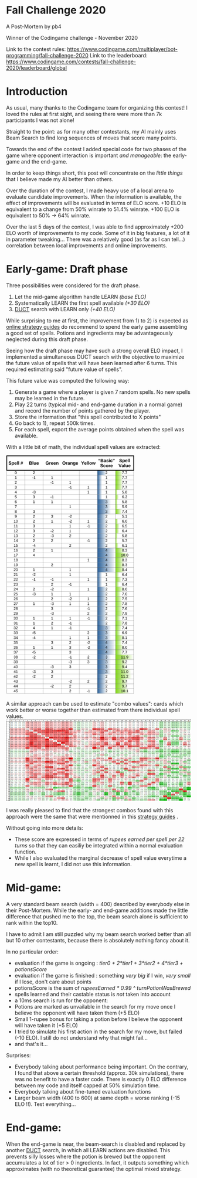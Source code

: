 # Fall Challenge 2020
A Post-Mortem by pb4

Winner of the Codingame challenge - November 2020  

Link to the contest rules: https://www.codingame.com/multiplayer/bot-programming/fall-challenge-2020
Link to the leaderboard: https://www.codingame.com/contests/fall-challenge-2020/leaderboard/global

# Introduction
As usual, many thanks to the Codingame team for organizing this contest! I loved the rules at first sight, and seeing there were more than 7k participants I was not alone!

Straight to the point: as for many other contestants, my AI mainly uses Beam Search to find long sequences of moves that score many points.

Towards the end of the contest I added special code for two phases of the game where opponent interaction is important *and manageable*: the early-game and the end-game.

In order to keep things short, this post will concentrate on the *little things* that I believe made my AI better than others.

Over the duration of the contest, I made heavy use of a local arena to evaluate candidate improvements. When the information is available, the effect of improvements will be evaluated in terms of ELO score. +10 ELO is equivalent to a change from 50% winrate to 51.4% winrate. +100 ELO is equivalent to 50% -> 64% winrate.

Over the last 5 days of the contest, I was able to find approximately +200 ELO worth of improvements to my code. Some of it in big features, a lot of it in parameter tweaking... There was a relatively good (as far as I can tell...) correlation between local improvements and online improvements.

# Early-game: Draft phase
Three possibilities were considered for the draft phase.
1. Let the mid-game algorithm handle LEARN *(base ELO)*
2. Systematically LEARN the first spell available *(+30 ELO)*
3. [DUCT](http://mlanctot.info/files/papers/cig14-smmctsggp.pdf) search with LEARN only *(+40 ELO)*

While surprising to me at first, the improvement from 1) to 2) is expected as [online strategy guides](https://spicee.mattle.online/lobby/forum/topic/d52WjBx3WX3R27rzy/a-player-s-guide-to-spicee) do recommend to spend the early game assembling a good set of spells. Potions and ingredients may be advantageously neglected during this draft phase.

Seeing how the draft phase may have such a strong overall ELO impact, I implemented a simultaneous DUCT search with the objective to maximize the future value of spells that will have been learned after 6 turns. This required estimating said "future value of spells".

This future value was computed the following way:
1. Generate a game where a player is given 7 random spells. No new spells may be learned in the future.
2. Play 22 turns (typical mid- and end-game duration in a normal game) and record the number of points gathered by the player.
3. Store the information that "this spell contributed to X points"
4. Go back to 1), repeat 500k times.
5. For each spell, export the average points obtained when the spell was available.

With a little bit of math, the individual spell values are extracted:

<img src="img/SpellValues.png" width="350">

A similar approach can be used to estimate "combo values": cards which work better or worse together than estimated from there individual spell values.
<img src="img/ComboValues.png">

I was really pleased to find that the strongest combos found with this approach were the same that were mentionned in this [strategy guides](https://spicee.mattle.online/lobby/forum/topic/d52WjBx3WX3R27rzy/a-player-s-guide-to-spicee) .

Without going into more details:
- These score are expressed in terms of *rupees earned per spell per 22 turns* so that they can easiliy be integrated within a normal evaluation function. 
- While I also evaluated the marginal decrease of spell value everytime a new spell is learnt, I did not use this information.

# Mid-game: 

A very standard beam search (width = 400) described by everybody else in their Post-Mortem. While the early- and end-game additions made the little difference that pushed me to the top, the beam search alone is sufficient to rank within the top10.

I have to admit I am still puzzled why my beam search worked better than all but 10 other contestants, because there is absolutely nothing fancy about it. 

In no particular order:
- evaluation if the game is ongoing : *tier0 + 2&ast;tier1 + 3&ast;tier2 + 4&ast;tier3 + potionsScore*
- evaluation if the game is finished : something *very big* if I win, *very small* if I lose, don't care about points
- potionsScore is the sum of *rupeesEarned &ast; 0.99 ^ turnPotionWasBrewed*
- spells learned and their castable status is *not* taken into account
- a 10ms search is run for the opponent:
 - Potions are marked as unvailable in the search for my move once I believe the opponent will have taken them (+5 ELO)
 - Small 1-rupee bonus for taking a potion before I believe the opponent will have taken it (+5 ELO)
 - I tried to simulate his first action in the search for my move, but failed (-10 ELO). I still do not understand why that might fail...
 - and that's it...
        
Surprises:
 - Everybody talking about performance being important. On the contrary, I found that above a certain threshold (approx. 30k simulations), there was no benefit to have a faster code. There is exactly 0 ELO difference between my code and itself capped at 50% simulation time.
 - Everybody talking about fine-tuned evaluation functions
 - Larger beam width (400 to 600) at same depth = worse ranking (-15 ELO !!). Test everything...  

# End-game: 
When the end-game is near, the beam-search is disabled and replaced by another [DUCT](http://mlanctot.info/files/papers/cig14-smmctsggp.pdf) search, in which all LEARN actions are disabled.
This prevents silly losses where the potion is brewed but the opponent accumulates a lot of tier > 0 ingredients. In fact, it outputs something which approximates (with no theoretical guarantee) the optimal mixed strategy.
